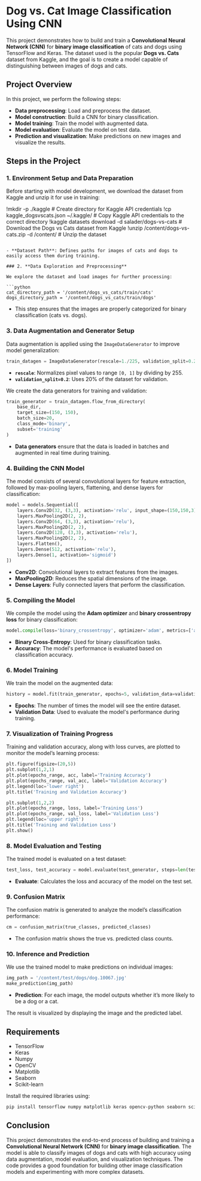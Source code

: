 # Dog vs. Cat Image Classification Using CNN

This project demonstrates how to build and train a **Convolutional Neural Network (CNN)** for **binary image classification** of cats and dogs using TensorFlow and Keras. The dataset used is the popular **Dogs vs. Cats** dataset from Kaggle, and the goal is to create a model capable of distinguishing between images of dogs and cats.

## Project Overview

In this project, we perform the following steps:

- **Data preprocessing**: Load and preprocess the dataset.
- **Model construction**: Build a CNN for binary classification.
- **Model training**: Train the model with augmented data.
- **Model evaluation**: Evaluate the model on test data.
- **Prediction and visualization**: Make predictions on new images and visualize the results.

## Steps in the Project

### 1. **Environment Setup and Data Preparation**

Before starting with model development, we download the dataset from Kaggle and unzip it for use in training:


!mkdir -p ./kaggle  # Create directory for Kaggle API credentials
!cp kaggle_dogsvscats.json ~/.kaggle/  # Copy Kaggle API credentials to the correct directory
!kaggle datasets download -d salader/dogs-vs-cats  # Download the Dogs vs Cats dataset from Kaggle
!unzip /content/dogs-vs-cats.zip -d /content/  # Unzip the dataset
```

- **Dataset Path**: Defines paths for images of cats and dogs to easily access them during training.

### 2. **Data Exploration and Preprocessing**

We explore the dataset and load images for further processing:

```python
cat_directory_path = '/content/dogs_vs_cats/train/cats'
dogs_directory_path = '/content/dogs_vs_cats/train/dogs'
```

- This step ensures that the images are properly categorized for binary classification (cats vs. dogs).

### 3. **Data Augmentation and Generator Setup**

Data augmentation is applied using the `ImageDataGenerator` to improve model generalization:

```python
train_datagen = ImageDataGenerator(rescale=1./225, validation_split=0.2)
```

- **`rescale`**: Normalizes pixel values to range `[0, 1]` by dividing by 255.
- **`validation_split=0.2`**: Uses 20% of the dataset for validation.

We create the data generators for training and validation:

```python
train_generator = train_datagen.flow_from_directory(
    base_dir,
    target_size=(150, 150),
    batch_size=20,
    class_mode='binary',
    subset='training'
)
```

- **Data generators** ensure that the data is loaded in batches and augmented in real time during training.

### 4. **Building the CNN Model**

The model consists of several convolutional layers for feature extraction, followed by max-pooling layers, flattening, and dense layers for classification:

```python
model = models.Sequential([
    layers.Conv2D(32, (3,3), activation='relu', input_shape=(150,150,3)),
    layers.MaxPooling2D(2, 2),
    layers.Conv2D(64, (3,3), activation='relu'),
    layers.MaxPooling2D(2, 2),
    layers.Conv2D(128, (3,3), activation='relu'),
    layers.MaxPooling2D(2, 2),
    layers.Flatten(),
    layers.Dense(512, activation='relu'),
    layers.Dense(1, activation='sigmoid')
])
```

- **Conv2D**: Convolutional layers to extract features from the images.
- **MaxPooling2D**: Reduces the spatial dimensions of the image.
- **Dense Layers**: Fully connected layers that perform the classification.

### 5. **Compiling the Model**

We compile the model using the **Adam optimizer** and **binary crossentropy loss** for binary classification:

```python
model.compile(loss='binary_crossentropy', optimizer='adam', metrics=['accuracy'])
```

- **Binary Cross-Entropy**: Used for binary classification tasks.
- **Accuracy**: The model's performance is evaluated based on classification accuracy.

### 6. **Model Training**

We train the model on the augmented data:

```python
history = model.fit(train_generator, epochs=5, validation_data=validation_generator)
```

- **Epochs**: The number of times the model will see the entire dataset.
- **Validation Data**: Used to evaluate the model's performance during training.

### 7. **Visualization of Training Progress**

Training and validation accuracy, along with loss curves, are plotted to monitor the model’s learning process:

```python
plt.figure(figsize=(20,5))
plt.subplot(1,2,1)
plt.plot(epochs_range, acc, label='Training Accuracy')
plt.plot(epochs_range, val_acc, label='Validation Accuracy')
plt.legend(loc='lower right')
plt.title('Training and Validation Accuracy')

plt.subplot(1,2,2)
plt.plot(epochs_range, loss, label='Training Loss')
plt.plot(epochs_range, val_loss, label='Validation Loss')
plt.legend(loc='upper right')
plt.title('Training and Validation Loss')
plt.show()
```

### 8. **Model Evaluation and Testing**

The trained model is evaluated on a test dataset:

```python
test_loss, test_accuracy = model.evaluate(test_generator, steps=len(test_generator))
```

- **Evaluate**: Calculates the loss and accuracy of the model on the test set.

### 9. **Confusion Matrix**

The confusion matrix is generated to analyze the model’s classification performance:

```python
cm = confusion_matrix(true_classes, predicted_classes)
```

- The confusion matrix shows the true vs. predicted class counts.

### 10. **Inference and Prediction**

We use the trained model to make predictions on individual images:

```python
img_path = '/content/test/dogs/dog.10067.jpg'
make_prediction(img_path)
```

- **Prediction**: For each image, the model outputs whether it’s more likely to be a dog or a cat.

The result is visualized by displaying the image and the predicted label.

## Requirements

- TensorFlow
- Keras
- Numpy
- OpenCV
- Matplotlib
- Seaborn
- Scikit-learn

Install the required libraries using:

```bash
pip install tensorflow numpy matplotlib keras opencv-python seaborn scikit-learn
```

## Conclusion

This project demonstrates the end-to-end process of building and training a **Convolutional Neural Network (CNN)** for **binary image classification**. The model is able to classify images of dogs and cats with high accuracy using data augmentation, model evaluation, and visualization techniques. The code provides a good foundation for building other image classification models and experimenting with more complex datasets.




